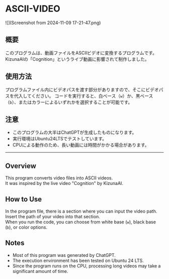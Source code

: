 # ASCII-VIDEO

![](Screenshot from 2024-11-09 17-21-47.png)

## 概要
このプログラムは、動画ファイルをASCIIビデオに変換するプログラムです。
KizunaAIの「Cognition」というライブ動画に影響されて制作しました。

## 使用方法
プログラムファイル内にビデオパスを渡す部分がありますので、そこにビデオパスを代入してください。
コードを実行すると、白ベース（```w```）か、黒ベース（```b```）、またはカラーによるいずれかを選択することが可能です。

## 注意
- このプログラムの大半はChatGPTが生成したものになります。
- 実行環境はUbuntu24LTSでテストしています。
- CPUによる動作のため、長い動画には時間がかかる場合があります。

---

## Overview  
This program converts video files into ASCII videos.  
It was inspired by the live video "Cognition" by KizunaAI.  

## How to Use  
In the program file, there is a section where you can input the video path.  
Insert the path of your video into that section.  
When you run the code, you can choose from white base (```w```), black base (```b```), or color options.  

## Notes  
- Most of this program was generated by ChatGPT.  
- The execution environment has been tested on Ubuntu 24 LTS.
- Since the program runs on the CPU, processing long videos may take a significant amount of time.  
